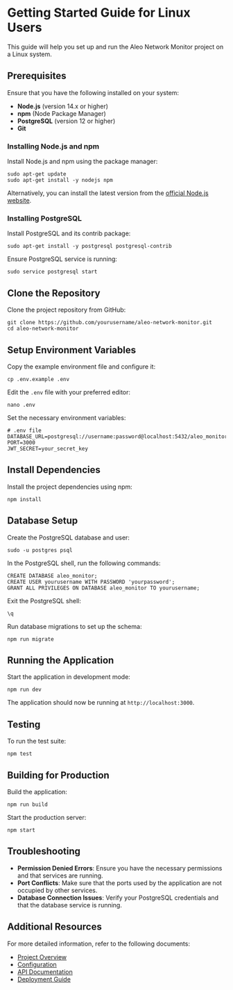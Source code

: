 # Getting Started Guide for Linux Users

This guide will help you set up and run the Aleo Network Monitor project on a Linux system.

## Prerequisites

Ensure that you have the following installed on your system:

- **Node.js** (version 14.x or higher)
- **npm** (Node Package Manager)
- **PostgreSQL** (version 12 or higher)
- **Git**

### Installing Node.js and npm

Install Node.js and npm using the package manager:

```
sudo apt-get update
sudo apt-get install -y nodejs npm
```

Alternatively, you can install the latest version from the [official Node.js website](https://nodejs.org/).

### Installing PostgreSQL

Install PostgreSQL and its contrib package:

```
sudo apt-get install -y postgresql postgresql-contrib
```

Ensure PostgreSQL service is running:

```
sudo service postgresql start
```

## Clone the Repository

Clone the project repository from GitHub:

```
git clone https://github.com/yourusername/aleo-network-monitor.git
cd aleo-network-monitor
```

## Setup Environment Variables

Copy the example environment file and configure it:

```
cp .env.example .env
```

Edit the `.env` file with your preferred editor:

```
nano .env
```

Set the necessary environment variables:

```
# .env file
DATABASE_URL=postgresql://username:password@localhost:5432/aleo_monitor
PORT=3000
JWT_SECRET=your_secret_key
```

## Install Dependencies

Install the project dependencies using npm:

```
npm install
```

## Database Setup

Create the PostgreSQL database and user:

```
sudo -u postgres psql
```

In the PostgreSQL shell, run the following commands:

```
CREATE DATABASE aleo_monitor;
CREATE USER yourusername WITH PASSWORD 'yourpassword';
GRANT ALL PRIVILEGES ON DATABASE aleo_monitor TO yourusername;
```

Exit the PostgreSQL shell:

```
\q
```

Run database migrations to set up the schema:

```
npm run migrate
```

## Running the Application

Start the application in development mode:

```
npm run dev
```

The application should now be running at `http://localhost:3000`.

## Testing

To run the test suite:

```
npm test
```

## Building for Production

Build the application:

```
npm run build
```

Start the production server:

```
npm start
```

## Troubleshooting

- **Permission Denied Errors**: Ensure you have the necessary permissions and that services are running.
- **Port Conflicts**: Make sure that the ports used by the application are not occupied by other services.
- **Database Connection Issues**: Verify your PostgreSQL credentials and that the database service is running.

## Additional Resources

For more detailed information, refer to the following documents:

- [Project Overview](project-overview.md)
- [Configuration](configuration.md)
- [API Documentation](api.md)
- [Deployment Guide](deployment.md)